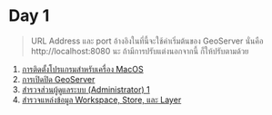 
# Day 1

> URL Address และ port อ้างอิงในที่นี้จะใช้ค่าเริ่มต้นของ GeoServer นั่นคือ http://localhost:8080 นะ ถ้ามีการปรับแต่งนอกจากนี้ ก็ให้ปรับตามด้วย

1. [การติดตั้งโปรแกรมสำหรับเครื่อง MacOS](https://nextflow.in.th/2021/geoserver-setup-for-training-thai/)
2. [การเปิดปิด GeoServer](run-geoserver.md)
3. [สำรวจส่วนผู้ดูแลระบบ (Administrator) 1](login-admin-firsttime.md)
4. [สำรวจแหล่งข้อมูล Workspace, Store, และ Layer](explore-data.md)